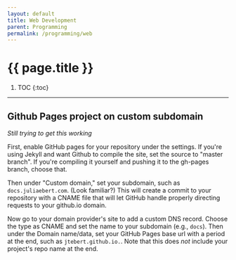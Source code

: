 ```yaml
---
layout: default
title: Web Development
parent: Programming
permalink: /programming/web
---
```


# {{ page.title }}

1. TOC
{:toc}

---

## Github Pages project on custom subdomain

*Still trying to get this working*

First, enable GitHub pages for your repository under the settings. If you're using Jekyll and want Github to compile the site, set the source to "master branch". If you're compiling it yourself and pushing it to the gh-pages branch, choose that.

Then under "Custom domain," set your subdomain, such as `docs.juliaebert.com`. (Look familiar?) This will create a commit to your repository with a CNAME file that will let GitHub handle properly directing requests to your github.io domain.

Now go to your domain provider's site to add a custom DNS record. Choose the type as CNAME and set the name to your subdomain (e.g., `docs`). Then under the Domain name/data, set your GitHub Pages base url with a period at the end, such as `jtebert.github.io.`. Note that this does *not* include your project's repo name at the end.